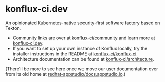 # konflux-ci.dev

An opinionated Kubernetes-native security-first software factory based on Tekton.

* Community links are over at [konflux-ci/community](https://github.com/konflux-ci/community) and learn more at [konflux-ci.dev](https://konflux-ci.dev/).
* If you want to set up your own instance of Konflux locally, try the installer instructions in the README at [konflux-ci/konflux-ci](https://github.com/konflux-ci/konflux-ci).
* Architecture documentation can be found at [konflux-ci/architecture](https://konflux-ci.dev/architecture/).


(There'll be more to see here once we move our user documentation over from its old home at [redhat-appstudio/docs.appstudio.io](https://github.com/redhat-appstudio/docs.appstudio.io).)
